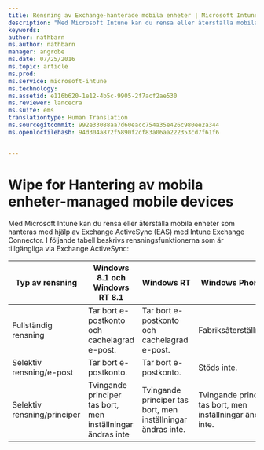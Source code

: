 ```yaml
---
title: Rensning av Exchange-hanterade mobila enheter | Microsoft Intune
description: "Med Microsoft Intune kan du rensa eller återställa mobila enheter som hanteras med hjälp av Exchange ActiveSync (EAS) med Intune Exchange Connector"
keywords: 
author: nathbarn
ms.author: nathbarn
manager: angrobe
ms.date: 07/25/2016
ms.topic: article
ms.prod: 
ms.service: microsoft-intune
ms.technology: 
ms.assetid: e116b620-1e12-4b5c-9905-2f7acf2ae530
ms.reviewer: lancecra
ms.suite: ems
translationtype: Human Translation
ms.sourcegitcommit: 992e33088aa7d60eacc754a35e426c980ee2a344
ms.openlocfilehash: 94d304a872f5890f2cf83a06aa222353cd7f61f6


---
```



# Wipe for Hantering av mobila enheter-managed mobile devices
Med Microsoft Intune kan du rensa eller återställa mobila enheter som hanteras med hjälp av Exchange ActiveSync (EAS) med Intune Exchange Connector. I följande tabell beskrivs rensningsfunktionerna som är tillgängliga via Exchange ActiveSync:

|Typ av rensning|Windows 8.1 och Windows RT 8.1|Windows RT|Windows Phone 8|iOS|Android|
|----------------|----------------------------------|--------------|-------------------|-------|-----------|
|Fullständig rensning|Tar bort e-postkonto och cachelagrad e-post.|Tar bort e-postkonto och cachelagrad e-post.|Fabriksåterställning.|Fabriksåterställning.|Fabriksåterställning.|
|Selektiv rensning/e-post|Tar bort e-postkonto.|Tar bort e-postkonto.|Stöds inte.|Stöds inte.|Stöds inte.|
|Selektiv rensning/principer|Tvingande principer tas bort, men inställningar ändras inte|Tvingande principer tas bort, men inställningar ändras inte.|Tvingande principer tas bort, men inställningar ändras inte.|Tvingande principer tas bort, men inställningar ändras inte.|Tvingande principer tas bort, men inställningar ändras inte.|



<!--HONumber=Oct16_HO3-->


